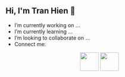 ## Hi, I'm Tran Hien 👋

 - I’m currently working on ...
 - I’m currently learning ...
 - I’m looking to collaborate on ...
 - Connect me:
<div align="center">
  
[<img src="https://images.icon-icons.com/1906/PNG/512/iconfinder-linkedin-4550875_121338.png" width="50" align="center">](https://www.linkedin.com/in/tranhien07/)
[<img src="https://cdn-icons-png.flaticon.com/512/3688/3688579.png" width="50" align="center">](https://)

</div>

<!-- [![linkedin](https://www.svgrepo.com/show/157006/linkedin.svg)](https://www.linkedin.com/in/tranhien07/)
[![cv](https://cdn-icons-png.freepik.com/512/8575/8575675.png)](https://www.linkedin.com/in/tranhien07/) -->


